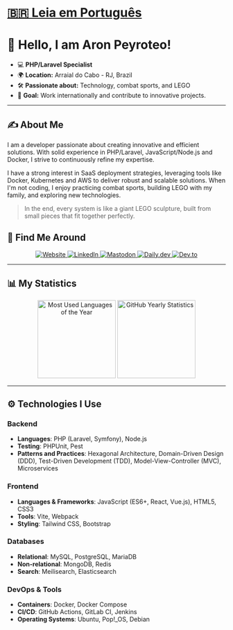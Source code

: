 # [🇧🇷 Leia em Português](README_PT_BR.md)

# 👋 Hello, I am Aron Peyroteo!

- 💻 **PHP/Laravel Specialist**
- 🌍 **Location:** Arraial do Cabo - RJ, Brazil
- 🛠️ **Passionate about:** Technology, combat sports, and LEGO
- 🎯 **Goal:** Work internationally and contribute to innovative projects.

---

## ✍️ About Me

I am a developer passionate about creating innovative and efficient solutions. With solid experience in PHP/Laravel, JavaScript/Node.js and Docker, I strive to continuously refine my expertise.

I have a strong interest in SaaS deployment strategies, leveraging tools like Docker, Kubernetes and AWS to deliver robust and scalable solutions. When I'm not coding, I enjoy practicing combat sports, building LEGO with my family, and exploring new technologies.

> In the end, every system is like a giant LEGO sculpture, built from small pieces that fit together perfectly.

## 💼 Find Me Around

<div align="center">
  <a href="https://aronpc.dev" target="_blank">
    <img src="https://img.shields.io/badge/-My_Site-1E90FF?style=for-the-badge&logo=internetexplorer&logoColor=white" alt="Website" />
  </a>
  <a href="https://linkedin.com/in/aronpc" target="_blank">
    <img src="https://img.shields.io/badge/-LinkedIn-blue?style=for-the-badge&logo=linkedin" alt="LinkedIn" />
  </a>
  <a href="https://phpc.social/@aronpc" target="_blank">
    <img src="https://img.shields.io/badge/-Mastodon-1DA1F2?style=for-the-badge&logo=mastodon&logoColor=white" alt="Mastodon" />
  </a>
  <a href="https://app.daily.dev/aronpc" target="_blank">
    <img src="https://img.shields.io/badge/-Daily.dev-1DA1F2?style=for-the-badge&logo=daily.dev&logoColor=white" alt="Daily.dev" />
  </a>
  <a href="https://dev.to/aronpc" target="_blank">
    <img src="https://img.shields.io/badge/-Dev.to-1DA1F2?style=for-the-badge&logo=dev.to&logoColor=white" alt="Dev.to" />
  </a>
</div>

---

## 📊 My Statistics

<div align="center">
    <img height="180em" src="https://ghst.aronpc.dev/api/top-langs/?username=aronpc&layout=compact&theme=github_dark&include_all_commits=true&count_private=true" alt="Most Used Languages of the Year" />
    <img height="180em" src="https://ghst.aronpc.dev/api?username=aronpc&show_icons=true&theme=github_dark&hide=contribs&include_all_commits=true&count_private=true" alt="GitHub Yearly Statistics" />
</div>

---

## ⚙️ Technologies I Use

### Backend

- **Languages**: PHP (Laravel, Symfony), Node.js
- **Testing**: PHPUnit, Pest
- **Patterns and Practices**: Hexagonal Architecture, Domain-Driven Design (DDD), Test-Driven Development (TDD), Model-View-Controller (MVC), Microservices



### Frontend

- **Languages & Frameworks**: JavaScript (ES6+, React, Vue.js), HTML5, CSS3
- **Tools**: Vite, Webpack
- **Styling**: Tailwind CSS, Bootstrap

### Databases

- **Relational**: MySQL, PostgreSQL, MariaDB
- **Non-relational**: MongoDB, Redis
- **Search**: Meilisearch, Elasticsearch

### DevOps & Tools

- **Containers**: Docker, Docker Compose
- **CI/CD**: GitHub Actions, GitLab CI, Jenkins
- **Operating Systems**: Ubuntu, Pop!_OS, Debian
